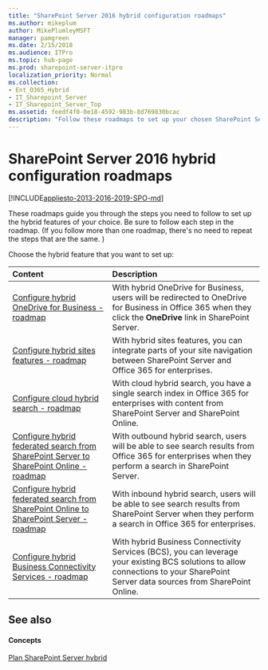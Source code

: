 ```yaml
---
title: "SharePoint Server 2016 hybrid configuration roadmaps"
ms.author: mikeplum
author: MikePlumleyMSFT
manager: pamgreen
ms.date: 2/15/2018
ms.audience: ITPro
ms.topic: hub-page
ms.prod: sharepoint-server-itpro
localization_priority: Normal
ms.collection:
- Ent_O365_Hybrid
- IT_Sharepoint_Server
- IT_Sharepoint_Server_Top
ms.assetid: feedf4f0-0e18-4592-983b-8d769830bcac
description: "Follow these roadmaps to set up your chosen SharePoint Server hybrid solution."
---
```


# SharePoint Server 2016 hybrid configuration roadmaps

[!INCLUDE[appliesto-2013-2016-2019-SPO-md](../includes/appliesto-2013-2016-2019-SPO-md.md)] 
  
These roadmaps guide you through the steps you need to follow to set up the hybrid features of your choice. Be sure to follow each step in the roadmap. (If you follow more than one roadmap, there's no need to repeat the steps that are the same. )
  
Choose the hybrid feature that you want to set up:
  
|**Content**|**Description**|
|:-----|:-----|
|[Configure hybrid OneDrive for Business - roadmap](configure-hybrid-onedrive-for-businessroadmap.md) <br/> |With hybrid OneDrive for Business, users will be redirected to OneDrive for Business in Office 365 when they click the **OneDrive** link in SharePoint Server.  <br/> |
|[Configure hybrid sites features - roadmap](configure-hybrid-sites-featuresroadmap.md) <br/> |With hybrid sites features, you can integrate parts of your site navigation between SharePoint Server and Office 365 for enterprises.  <br/> |
|[Configure cloud hybrid search - roadmap](configure-cloud-hybrid-searchroadmap.md) <br/> |With cloud hybrid search, you have a single search index in Office 365 for enterprises with content from SharePoint Server and SharePoint Online.  <br/> |
|[Configure hybrid federated search from SharePoint Server to SharePoint Online - roadmap](configure-hybrid-federated-search-sharepoint-serverroadmap.md) <br/> |With outbound hybrid search, users will be able to see search results from Office 365 for enterprises when they perform a search in SharePoint Server.  <br/> |
|[Configure hybrid federated search from SharePoint Online to SharePoint Server - roadmap](configure-hybrid-federated-search-sharepoint-onlineroadmap.md) <br/> |With inbound hybrid search, users will be able to see search results from SharePoint Server when they perform a search in Office 365 for enterprises.  <br/> |
|[Configure hybrid Business Connectivity Services - roadmap](configure-hybrid-business-connectivity-servicesroadmap.md) <br/> |With hybrid Business Connectivity Services (BCS), you can leverage your existing BCS solutions to allow connections to your SharePoint Server data sources from SharePoint Online.  <br/> |
   
## See also

#### Concepts

[Plan SharePoint Server hybrid](plan-sharepoint-server-hybrid.md)

